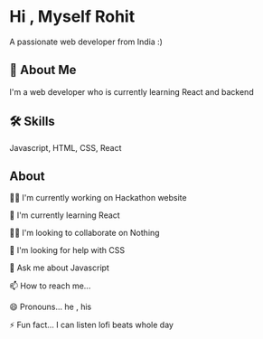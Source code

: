 # Hi , Myself Rohit 
A passionate web developer from India :)
## 🚀 About Me
I'm a  web developer who is currently learning React
and backend




## 🛠 Skills
Javascript, HTML, CSS, React


## About
👩‍💻 I'm currently working on Hackathon website

🧠 I'm currently learning React

👯‍♀️ I'm looking to collaborate on Nothing

🤔 I'm looking for help with CSS

💬 Ask me about Javascript

📫 How to reach me... 

😄 Pronouns... he , his

⚡️ Fun fact...
I can listen lofi beats whole day
